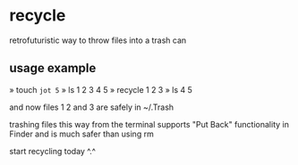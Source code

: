 # recycle
retrofuturistic way to throw files into a trash can

## usage example

  » touch `jot 5`
  » ls
  1  2  3  4  5
  » recycle 1 2 3
  » ls
  4  5

and now files 1 2 and 3 are safely in ~/.Trash

trashing files this way from the terminal supports "Put Back" functionality in Finder and is much safer than using rm

start recycling today ^.^
